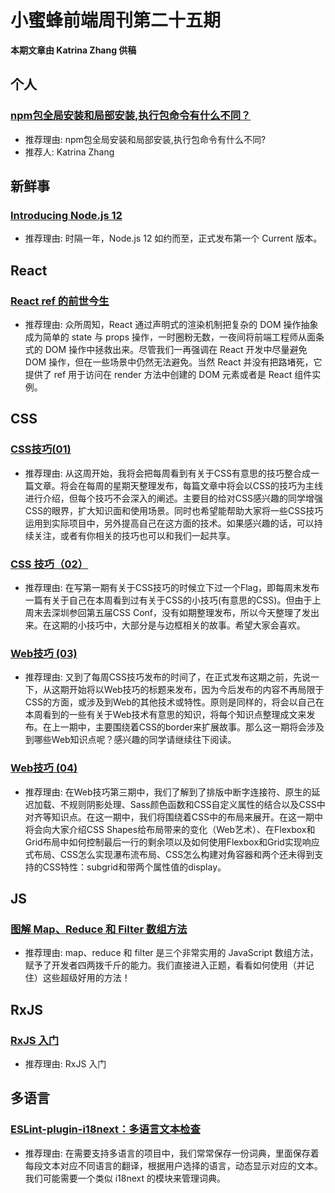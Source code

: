 # 小蜜蜂前端周刊第二十五期

**本期文章由 Katrina Zhang 供稿**

## 个人

### [npm包全局安装和局部安装,执行包命令有什么不同？](https://juejin.im/post/5ccf9dc0f265da03914d7524)

+ 推荐理由: npm包全局安装和局部安装,执行包命令有什么不同?
+ 推荐人: Katrina Zhang

## 新鲜事

### [Introducing Node.js 12](https://medium.com/@nodejs/introducing-node-js-12-76c41a1b3f3f)

+ 推荐理由: 时隔一年，Node.js 12 如约而至，正式发布第一个 Current 版本。

## React

### [React ref 的前世今生](https://zhuanlan.zhihu.com/p/40462264)

+ 推荐理由: 众所周知，React 通过声明式的渲染机制把复杂的 DOM 操作抽象成为简单的 state 与 props 操作，一时圈粉无数，一夜间将前端工程师从面条式的 DOM 操作中拯救出来。尽管我们一再强调在 React 开发中尽量避免 DOM 操作，但在一些场景中仍然无法避免。当然 React 并没有把路堵死，它提供了 ref 用于访问在 render 方法中创建的 DOM 元素或者是 React 组件实例。

## CSS

### [CSS技巧(01)](https://zhuanlan.zhihu.com/p/60201227)

+ 推荐理由: 从这周开始，我将会把每周看到有关于CSS有意思的技巧整合成一篇文章。将会在每周的星期天整理发布，每篇文章中将会以CSS的技巧为主线进行介绍，但每个技巧不会深入的阐述。主要目的给对CSS感兴趣的同学增强CSS的眼界，扩大知识面和使用场景。同时也希望能帮助大家将一些CSS技巧运用到实际项目中，另外提高自己在这方面的技术。如果感兴趣的话，可以持续关注，或者有你相关的技巧也可以和我们一起共享。

### [CSS 技巧（02）](https://zhuanlan.zhihu.com/p/61632491)

+ 推荐理由: 在写第一期有关于CSS技巧的时候立下过一个Flag，即每周末发布一篇有关于自己在本周看到过有关于CSS的小技巧(有意思的CSS)。但由于上周末去深圳参回第五届CSS Conf，没有如期整理发布，所以今天整理了发出来。在这期的小技巧中，大部分是与边框相关的故事。希望大家会喜欢。

### [Web技巧 (03)](https://zhuanlan.zhihu.com/p/62511013)

+ 推荐理由: 又到了每周CSS技巧发布的时间了，在正式发布这期之前，先说一下，从这期开始将以Web技巧的标题来发布，因为今后发布的内容不再局限于CSS的方面，或涉及到Web的其他技术或特性。原则是同样的，将会以自己在本周看到的一些有关于Web技术有意思的知识，将每个知识点整理成文来发布。在上一期中，主要围绕着CSS的border来扩展故事。那么这一期将会涉及到哪些Web知识点呢？感兴趣的同学请继续往下阅读。

### [Web技巧 (04)](https://zhuanlan.zhihu.com/p/63412563)

+ 推荐理由: 在Web技巧第三期中，我们了解到了排版中断字连接符、原生的延迟加载、不规则阴影处理、Sass颜色函数和CSS自定义属性的结合以及CSS中对齐等知识点。在这一期中，我们将围绕着CSS中的布局来展开。在这一期中将会向大家介绍CSS Shapes给布局带来的变化（Web艺术）、在Flexbox和Grid布局中如何控制最后一行的剩余项以及如何使用Flexbox和Grid实现响应式布局、CSS怎么实现瀑布流布局、CSS怎么构建对角容器和两个还未得到支持的CSS特性：subgrid和带两个属性值的display。

## JS

### [图解 Map、Reduce 和 Filter 数组方法](https://zhuanlan.zhihu.com/p/62108150)

+ 推荐理由: map、reduce 和 filter 是三个非常实用的 JavaScript 数组方法，赋予了开发者四两拨千斤的能力。我们直接进入正题，看看如何使用（并记住）这些超级好用的方法！

## RxJS

### [RxJS 入门](https://zhuanlan.zhihu.com/p/62098043)

+ 推荐理由: RxJS 入门

## 多语言

### [ESLint-plugin-i18next：多语言文本检查](https://zhuanlan.zhihu.com/p/61104291)

+ 推荐理由: 在需要支持多语言的项目中，我们常常保存一份词典，里面保存着每段文本对应不同语言的翻译，根据用户选择的语言，动态显示对应的文本。我们可能需要一个类似 i18next 的模块来管理词典。
